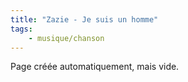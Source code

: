 ```yaml
---
title: "Zazie - Je suis un homme"
tags:
    - musique/chanson
---
```


Page créée automatiquement, mais vide.
